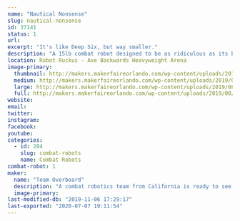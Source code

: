 ```yaml
---
name: "Nautical Nonsense"
slug: nautical-nonsense
id: 37141
status: 1
url: 
excerpt: "It's like Deep Six, but way smaller."
description: "A 15lb combat robot designed to be as ridiculous as its big brother."
location: Robot Ruckus - Axe Backwards Heavyweight Arena
image-primary:
  thumbnail: http://makers.makerfaireorlando.com/wp-content/uploads/2019/08/Nautical_Nonsense_Base_2019-Aug-26_06-40-34PM-000_CustomizedView37961330_jpg-150x150.jpg
  medium: http://makers.makerfaireorlando.com/wp-content/uploads/2019/08/Nautical_Nonsense_Base_2019-Aug-26_06-40-34PM-000_CustomizedView37961330_jpg-300x210.jpg
  large: http://makers.makerfaireorlando.com/wp-content/uploads/2019/08/Nautical_Nonsense_Base_2019-Aug-26_06-40-34PM-000_CustomizedView37961330_jpg-1024x715.jpg
  full: http://makers.makerfaireorlando.com/wp-content/uploads/2019/08/Nautical_Nonsense_Base_2019-Aug-26_06-40-34PM-000_CustomizedView37961330_jpg.jpg
website: 
email: 
twitter: 
instagram: 
facebook: 
youtube: 
categories:
  - id: 284
    slug: combat-robots
    name: Combat Robots
combat-robot: 1
maker:
  name: "Team Overboard"
  description: "A combat robotics team from California is ready to see what the East Coast is all about."
  image-primary: 
last-modified-db: "2019-11-06 17:29:17"
last-exported: "2020-07-07 19:11:54"
---
```

